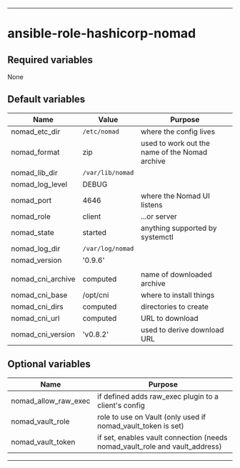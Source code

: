 ----
# ansible-role-hashicorp-nomad

## Required variables
None

## Default variables
| Name | Value | Purpose |
| ---- | ----- | ------- |
| nomad_etc_dir | `/etc/nomad` | where the config lives|
| nomad_format | zip | used to work out the name of the Nomad archive |
| nomad_lib_dir | `/var/lib/nomad` | |
| nomad_log_level | DEBUG | |
| nomad_port | 4646 | where the Nomad UI listens |
| nomad_role | client  | ...or server |
| nomad_state | started | anything supported by systemctl |
| nomad_log_dir | `/var/log/nomad` | |
| nomad_version | '0.9.6' | |
||||
| nomad_cni_archive | computed | name of downloaded archive |
| nomad_cni_base    | /opt/cni | where to install things |
| nomad_cni_dirs    | computed | directories to create |
| nomad_cni_url     | computed | URL to download |
| nomad_cni_version | 'v0.8.2' | used to derive download URL |

## Optional variables
| Name | Purpose |
| ---- | ------- |
| nomad_allow_raw_exec | if defined adds raw_exec plugin to a client's config |
| nomad_vault_role | role to use on Vault (only used if nomad_vault_token is set) |
| nomad_vault_token | if set, enables vault connection (needs nomad_vault_role and vault_address) |

****
